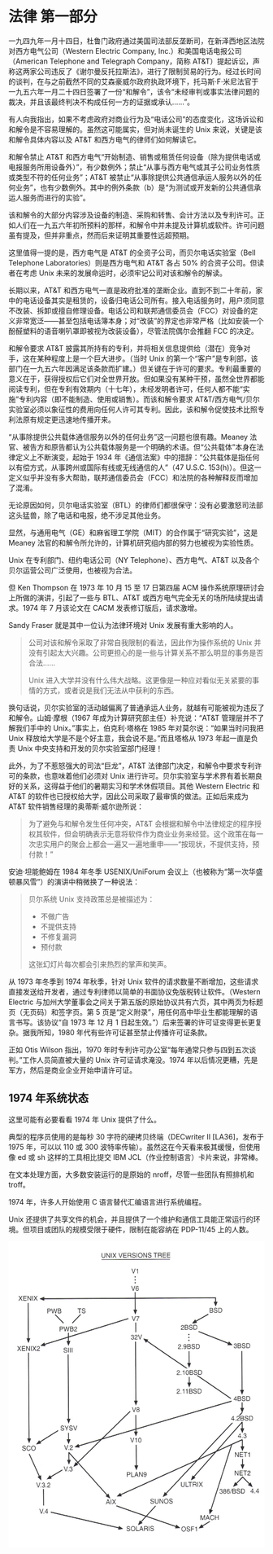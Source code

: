 # 法律 第一部分

一九四九年一月十四日，杜鲁门政府通过美国司法部反垄断司，在新泽西地区法院对西方电气公司（Western Electric Company, Inc.）和美国电话电报公司（American Telephone and Telegraph Company，简称 AT\&T）提起诉讼，声称这两家公司违反了《谢尔曼反托拉斯法》，进行了限制贸易的行为。经过长时间的谈判，在与之前截然不同的艾森豪威尔政府执政环境下，托马斯·F·米尼法官于一九五六年一月二十四日签署了一份“和解令”，该令“未经审判或事实法律问题的裁决，并且该最终判决不构成任何一方的证据或承认……”。

有人向我指出，如果不考虑政府对商业行为及“电话公司”的态度变化，这场诉讼和和解令是不容易理解的。虽然这可能属实，但对尚未诞生的 Unix 来说，关键是该和解令具体内容以及 AT\&T 和西方电气的律师们如何解读它。

和解令禁止 AT\&T 和西方电气“开始制造、销售或租赁任何设备（除为提供电话或电报服务所用设备外）”，有少数例外；禁止“从事与西方电气或其子公司业务性质或类型不符的任何业务”；AT\&T 被禁止“从事除提供公共通信承运人服务以外的任何业务”，也有少数例外。其中的例外条款（b）是“为测试或开发新的公共通信承运人服务而进行的实验”。

该和解令的大部分内容涉及设备的制造、采购和转售、会计方法以及专利许可。正如人们在一九五六年初所预料的那样，和解令中并未提及计算机或软件。许可问题虽有提及，但并非重点，然而后来证明其重要性远超预期。

这里值得一提的是，西方电气是 AT\&T 的全资子公司，而贝尔电话实验室（Bell Telephone Laboratories）则是西方电气和 AT\&T 各占 50% 的合资子公司。但读者在考虑 Unix 未来的发展命运时，必须牢记公司对该和解令的解读。

长期以来，AT\&T 和西方电气一直是政府批准的垄断企业。直到不到二十年前，家中的电话设备其实是租赁的，设备归电话公司所有。接入电话服务时，用户须同意不改装、拆卸或擅自修理设备。电话公司和联邦通信委员会（FCC）对设备的定义非常宽泛——甚至包括电话簿本身；对“改装”的界定也非常严格（比如安装一个酚醛塑料的语音喇叭罩即被视为改装设备），尽管法院偶尔会推翻 FCC 的决定。

和解令要求 AT\&T 披露其所持有的专利，并将相关信息提供给（潜在）竞争对手，这在某种程度上是一个巨大进步。（当时 Unix 的第一个“客户”是专利部，该部门在一九五六年因满足该条款而扩建。）但关键在于许可的要求。专利最重要的意义在于，获得授权后它们对全世界开放。但如果没有某种干预，虽然全世界都能阅读专利，但在专利有效期内（十七年），未经发明者许可，任何人都不能“实施”专利内容（即不能制造、使用或销售）。而该和解令要求 AT\&T/西方电气/贝尔实验室必须以象征性的费用向任何人许可其专利。因此，该和解令促使技术比照专利法原有规定更迅速地传播开来。

“从事除提供公共载体通信服务以外的任何业务”这一问题也很有趣。Meaney 法官、被告方和原告都认为公共载体服务是一个明确的术语。但“公共载体”本身在法律定义上不断演变，起始于 1934 年《通信法案》中的措辞：“公共载体是指任何以有偿方式，从事跨州或国际有线或无线通信的人”（47 U.S.C. 153(h)）。但这一定义似乎并没有多大帮助，联邦通信委员会（FCC）和法院的各种解释反而增加了混淆。

无论原因如何，贝尔电话实验室（BTL）的律师们都很保守：没有必要激怒司法部这头猛兽，除了电话和电报，绝不涉足其他业务。

显然，与通用电气（GE）和麻省理工学院（MIT）的合作属于“研究实验”，这是 Meaney 法官的和解令所允许的，计算机研究组内部的努力也被视为实验性质。

Unix 在专利部门、纽约电话公司（NY Telephone）、西方电气、AT\&T 以及各个贝尔运营公司广泛使用，也被视为合法。

但 Ken Thompson 在 1973 年 10 月 15 至 17 日第四届 ACM 操作系统原理研讨会上所做的演讲，引起了一些与 BTL、AT\&T 或西方电气完全无关的场所陆续提出请求。1974 年 7 月该论文在 CACM 发表修订版后，请求激增。

Sandy Fraser 就是其中一位认为法律环境对 Unix 发展有重大影响的人。

>公司对该和解令采取了非常自我限制的看法，因此作为操作系统的 Unix 并没有引起太大兴趣。公司更担心的是一些与计算关系不那么明显的事务是否合法……
>
>Unix 进入大学并没有什么伟大战略。这更像是一种应对看似无关紧要的事情的方式，或者说是我们无法从中获利的东西。

换句话说，贝尔实验室的活动越偏离了普通承运人业务，就越有可能被视为违反了和解令。山姆·摩根（1967 年成为计算研究部主任）补充说：“AT\&T 管理层并不了解我们手中的 Unix。”事实上，伯克利·塔格在 1985 年对莫尔说：“如果当时问我把 Unix 释放给大学是不是个好主意，我会说不是。”而且塔格从 1973 年起一直是负责 Unix 中央支持和开发的贝尔实验室部门经理！

此外，为了不惹怒强大的司法“巨龙”，AT\&T 法律部门决定，和解令中要求专利许可的条款，也意味着他们必须对 Unix 进行许可。贝尔实验室与学术界有着长期良好的关系，这得益于他们的暑期实习和学术休假项目。其他 Western Electric 和 AT\&T 的软件也已授权给大学，因此公司采取了最审慎的做法。正如后来成为 AT\&T 软件销售经理的奥蒂斯·威尔逊所说：

>为了避免与和解令发生任何冲突，AT\&T 会根据和解令中法律规定的程序授权其软件，但会明确表示无意将软件作为商业业务来经营。这个政策在每一次忠实用户的聚会上都会一遍又一遍地重申——“按现状，不提供支持，预付款！”

安迪·坦能鲍姆在 1984 年冬季 USENIX/UniForum 会议上（也被称为“第一次华盛顿暴风雪”）的演讲中稍微换了一种说法：

>贝尔系统 Unix 支持政策总是被描述为：
>
>* 不做广告
>* 不提供支持
>* 不修复漏洞
>* 预付款
>
>这张幻灯片每次都会引来热烈的掌声和笑声。

从 1973 年冬季到 1974 年秋季，针对 Unix 软件的请求数量不断增加，这些请求直接发送给开发者，通过专利律师以简单的书面协议免版税转让软件。（Western Electric 与加州大学董事会之间关于第五版的原始协议共有六页，其中两页为标题页（无页码）和签字页。第 5 页是“定义附录”，用任何高中毕业生都能理解的语言书写。该协议“自 1973 年 12 月 1 日起生效。”）后来签署的许可证变得更长更复杂。据我所知，1980 年代有些许可证甚至禁止传播许可证条款。

正如 Otis Wilson 指出，1970 年时专利许可办公室“每年通常只参与四到五次谈判。”工作人员简直被大量的 Unix 许可证请求淹没。1974 年以后情况更糟，先是军方，然后是商业企业开始申请许可证。

## 1974 年系统状态

这里可能有必要看看 1974 年 Unix 提供了什么。

典型的程序员使用的是每秒 30 字符的硬拷贝终端（DECwriter II \[LA36]，发布于 1975 年，可以以 110 或 300 波特率传输）。虽然这在今天看来极其缓慢，但使用像 ed 或 sh 这样的工具相比提交 IBM JCL（作业控制语言）卡片来说，非常棒。

在文本处理方面，大多数安装运行的是原始的 nroff，尽管一些团队有照排机和 troff。

1974 年，许多人开始使用 C 语言替代汇编语言进行系统编程。

Unix 还提供了共享文件的机会，并且提供了一个维护和通信工具能正常运行的环境。但项目或团队的规模受限于硬件，限制在能容纳在 PDP-11/45 上的人数。


 ![](/assets/unix_versions_tree.jpg) 

